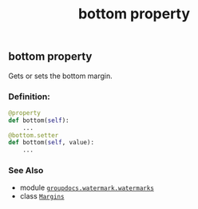 ﻿---
title: bottom property
second_title: GroupDocs.Watermark for Python via .NET API References
description: 
type: docs
url: /python-net/groupdocs.watermark.watermarks/margins/bottom/
is_root: false
weight: 30
---

## bottom property


Gets or sets the bottom margin.
### Definition:
```python
@property
def bottom(self):
    ...
@bottom.setter
def bottom(self, value):
    ...
```

### See Also
* module [`groupdocs.watermark.watermarks`](../../)
* class [`Margins`](/watermark/python-net/groupdocs.watermark.watermarks/margins)
